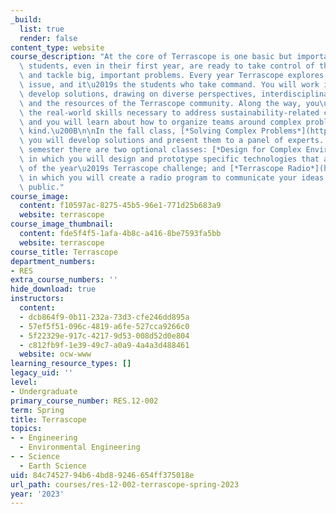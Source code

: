 ```yaml
---
_build:
  list: true
  render: false
content_type: website
course_description: "At the core of Terrascope is one basic but important idea: MIT\
  \ students, even in their first year, are ready to take control of their own education\
  \ and tackle big, important problems. Every year Terrascope explores a different\
  \ issue, and it\u2019s the students who take command. You will work in teams to\
  \ develop solutions, drawing on diverse perspectives, interdisciplinary research\
  \ and the resources of the Terrascope community. Along the way, you\u2019ll develop\
  \ the real-world skills necessary to address sustainability-related challenges,\
  \ and you will learn about how to organize teams around complex problems of any\
  \ kind.\u200B\n\nIn the fall class, [*Solving Complex Problems*](https://terrascope.mit.edu/portfolio_page/12-000/)*,*\
  \ you will develop solutions and present them to a panel of experts. In the spring\
  \ semester there are two optional classes: [*Design for Complex Environmental Issues*](https://terrascope.mit.edu/portfolio_page/1-016/),\
  \ in which you will design and prototype specific technologies that address aspects\
  \ of the year\u2019s Terrascope challenge; and [*Terrascope Radio*](https://terrascope.mit.edu/portfolio_page/sp-360/),\
  \ in which you will create a radio program to communicate your ideas to the general\
  \ public."
course_image:
  content: f10597ac-8275-45b5-96e1-771d25b683a9
  website: terrascope
course_image_thumbnail:
  content: fde5f4f5-1afa-4b8c-a416-8be7593fa5bb
  website: terrascope
course_title: Terrascope
department_numbers:
- RES
extra_course_numbers: ''
hide_download: true
instructors:
  content:
  - dcb864f9-0b11-232a-73d3-cfe246dd895a
  - 57ef5f51-096c-4819-a6fe-527cca9266c0
  - 5f22329e-917c-4217-9d53-008d52d0e804
  - c812fb9f-1e39-49c7-a0a9-4a4a3d488461
  website: ocw-www
learning_resource_types: []
legacy_uid: ''
level:
- Undergraduate
primary_course_number: RES.12-002
term: Spring
title: Terrascope
topics:
- - Engineering
  - Environmental Engineering
- - Science
  - Earth Science
uid: 84c74527-94b6-4bd8-9246-654ff375018e
url_path: courses/res-12-002-terrascope-spring-2023
year: '2023'
---
```

